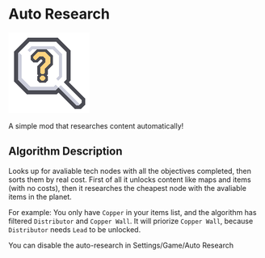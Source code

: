 # Auto Research

![logo](icon.png)

A simple mod that researches content automatically!

## Algorithm Description

Looks up for avaliable tech nodes with all the objectives completed, then sorts them by real cost.
First of all it unlocks content like maps and items (with no costs), then it researches the cheapest node with the avaliable items in the planet. 

For example: 
You only have `Copper` in your items list, and the algorithm has filtered `Distributor` and `Copper Wall`.
It will priorize `Copper Wall`, because `Distributor` needs `Lead` to be unlocked.

You can disable the auto-research in Settings/Game/Auto Research
